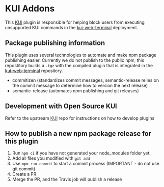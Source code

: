 # KUI Addons

This [KUI](https://github.com/IBM/kui) plugin is responsible for helping block users from executing unsupported KUI commands in the [kui-web-terminal](https://github.com/open-cluster-management/kui-web-terminal) deployment.

## Package publishing information
This plugin uses several technologies to automate and make npm package publishing easier.  Currently we do not publish to the public npm; this repostitory builds a `.tgz` with the compiled plugin that is integrated in the [kui-web-terminal](https://github.com/open-cluster-management/kui-web-terminal) repository.

- commitizen (standardizes commit messages, semantic-release relies on the commit message to determine how to version the next release)
- semantic-release (automates npm publishing and git releases)

## Development with Open Source KUI
Refer to the upstream [KUI](https://github.com/IBM/kui) repo for instructions on how to develop plugins

## How to publish a new npm package release for this plugin
1. Run `npm ci` if you have not generated your node_modules folder yet.
2. Add all files you modified with `git add`
3. Use `npm run commit` to start a commit process (IMPORTANT - do not use git commit)
4. Create a PR
5. Merge the PR, and the Travis job will publish a release
